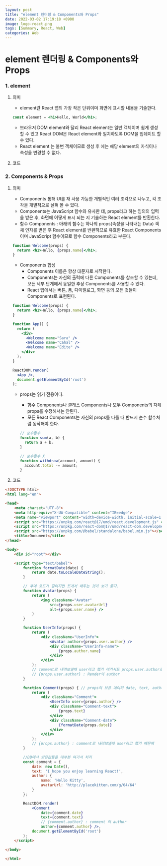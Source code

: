 ```yaml
---
layout: post
title: "element 렌더링 & Components와 Props"
date: 2022-03-02 17:19:18 +0900
image: logo-react.png
tags: [Summary, React, Web]
categories: Web
---
```

# element 렌더링 & Components와 Props

### 1. element

1. 의미
    - element란 React 앱의 가장 작은 단위이며 화면에 표시할 내용을 기술한다.
    
    ```jsx
    const element = <h1>Hello, World</h1>;
    ```
    
    - 브라우저 DOM element와 달리 React element는 일반 객체이며 쉽게 생성 할 수 있고 React DOM은 React element와 일치하도록 DOM을 업데이트 할 수 있다.
    - React element 는 불변 객체이므로 생성 후 에는 해당 element의 자식이나 속성을 변경할 수 없다.
    
2. 코드

### 2. ****Components & Props****

1. 의미
    - Components 통해 UI를 재 사용 가능한 개별적인 여러 조각으로 나누고, 각 조각을 개별적으로 살펴 볼 수 있다.
    - Components는 JavaScript 함수와 유사한 데, props라고 하는 임의의 입력을 받은 후, 화면에 어떻게 표시 되는 지 기술하는 React element를 반환한다.
    - 함수 Components : 아래의 함수는 하나의 props(속성을 나타내는 Data) 객체 인자를 받은 후 React element를 반환하므로 유효한 React Components이며 JavaScript 함수이므로 함수 Components라고 부른다.
    
    ```jsx
    function Welcome(props) {
      return <h1>Hello, {props.name}</h1>;
    }
    ```
    
    - Components 합성
        - Components 이름은 항상 대문자로 시작한다.
        - Components는 자신의 출력에 다른 Components를 참조할 수 있는데, 모든 세부 단계에서 동일한 추상 Components를 사용할 수 있다.
        - React 앱에서는 버튼, 폼, 다이얼로그, 화면 등의 모든 것들이 Components로 표현된다.
    
    ```jsx
    function Welcome(props) {
      return <h1>Hello, {props.name}</h1>;
    }
    
    function App() {
      return (
        <div>
          <Welcome name="Sara" />
          <Welcome name="Cahal" />
          <Welcome name="Edite" />
        </div>
      );
    }
    
    ReactDOM.render(
      <App />,
      document.getElementById('root')
    );
    ```
    
    - props는 읽기 전용이다.
        - 함수 Components나 클래스 Components나 모두 Components의 자체 props를 수정해서는 안된다.
        - 모든 React Components는 자신의 props를 다룰 때 반드시 순수 함수처럼 동작해야 한다.
        
        ```jsx
        // 순수함수
        function sum(a, b) {
          return a + b;
        }
        
        // 순수함수 X
        function withdraw(account, amount) {
          account.total -= amount;
        }
        ```
        

1. 코드

```html
<!DOCTYPE html>
<html lang="en">

<head>
    <meta charset="UTF-8">
    <meta http-equiv="X-UA-Compatible" content="IE=edge">
    <meta name="viewport" content="width=device-width, initial-scale=1.0">
    <script src="https://unpkg.com/react@17/umd/react.development.js" crossorigin></script>
    <script src="https://unpkg.com/react-dom@17/umd/react-dom.development.js" crossorigin></script>
    <script src="https://unpkg.com/@babel/standalone/babel.min.js"></script>
    <title>Document</title>
</head>

<body>
    <div id="root"></div>

    <script type="text/babel">
        function formatDate(date) {
            return date.toLocaleDateString();
        }

        // 후에 코드가 길어지면 쪼개서 해두는 것이 보기 좋다. 
        function Avatar(props) {
            return (
                <img className="Avatar"
                    src={props.user.avatarUrl}
                    alt={props.user.name} />
            )
        }

        function UserInfo(props) {
            return (
                <div className="UserInfo">
                    <Avatar author={props.user.author} />
                    <div className="UserInfo-name">
                        {props.author.name}
                    </div>
                </div>
            );
            // comment로 내려보낼때 user라고 했기 여기서도 props.user.author로 써준다.
            // {props.user.author} : Render의 author
        }

        function Comment(props) { // props의 보유 데이터 date, text, author
            return (
                <div className="Comment">
                    <UserInfo user={props.author} />
                    <div className="Comment-text">
                        {props.text}
                    </div>
                    <div className="Comment-date">
                        {formatDate(props.date)}
                    </div>
                </div>
            );
            // {props.author} : comment로 내려보낼때 user라고 했기 때문에
        }

        //DB에서 받은값들을 대부분 여기서 처리
        const comment = {
            date: new Date(),
            text: 'I hope you enjoy learning React!',
            author: {
                name: 'Hello Kitty',
                avatarUrl: 'http://placekitten.com/g/64/64'
            }
        };

        ReactDOM.render(
            <Comment
                date={comment.date}
                text={comment.text}
                // {comment.author} : comment 의 author
                author={comment.author} />,
            document.getElementById('root')
        );
    </script>

</body>

</html>
```